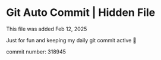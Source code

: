 # Git Auto Commit | Hidden File

This file was added Feb 12, 2025

Just for fun and keeping my daily git commit active 🤪

commit number: 318945
